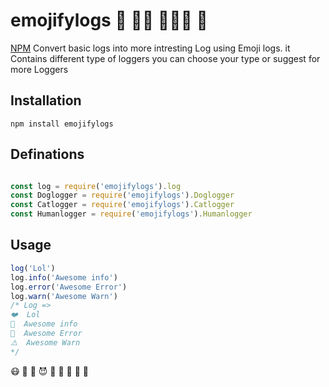 # emojifylogs 🐬 💂🏼 👩🏼‍💻 🎂
[NPM](https://www.npmjs.com/package/emojifylogs)
Convert basic logs into more intresting Log using Emoji logs.
it Contains different type of loggers you can choose your type or suggest for more Loggers

## Installation
```
npm install emojifylogs
```
## Definations
```javascript

const log = require('emojifylogs').log
const Doglogger = require('emojifylogs').Doglogger
const Catlogger = require('emojifylogs').Catlogger
const Humanlogger = require('emojifylogs').Humanlogger
```

## Usage
```javascript
log('Lol')
log.info('Awesome info')
log.error('Awesome Error')
log.warn('Awesome Warn')
/* Log =>
❤️  Lol
📄  Awesome info
👾  Awesome Error
⚠️  Awesome Warn
*/
```
 😷 🤒 🤕 😈 👿 👹 👺 💩 👻
